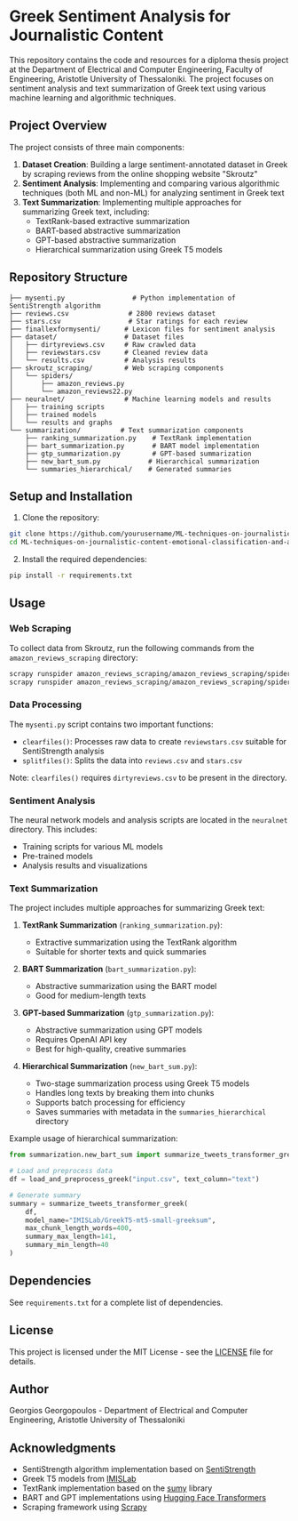 # Greek Sentiment Analysis for Journalistic Content

This repository contains the code and resources for a diploma thesis project at the Department of Electrical and Computer Engineering, Faculty of Engineering, Aristotle University of Thessaloniki. The project focuses on sentiment analysis and text summarization of Greek text using various machine learning and algorithmic techniques.

## Project Overview

The project consists of three main components:

1. **Dataset Creation**: Building a large sentiment-annotated dataset in Greek by scraping reviews from the online shopping website "Skroutz"
2. **Sentiment Analysis**: Implementing and comparing various algorithmic techniques (both ML and non-ML) for analyzing sentiment in Greek text
3. **Text Summarization**: Implementing multiple approaches for summarizing Greek text, including:
   - TextRank-based extractive summarization
   - BART-based abstractive summarization
   - GPT-based abstractive summarization
   - Hierarchical summarization using Greek T5 models

## Repository Structure

```
├── mysenti.py                 # Python implementation of SentiStrength algorithm
├── reviews.csv               # 2800 reviews dataset
├── stars.csv                 # Star ratings for each review
├── finallexformysenti/      # Lexicon files for sentiment analysis
├── dataset/                 # Dataset files
│   ├── dirtyreviews.csv     # Raw crawled data
│   ├── reviewstars.csv      # Cleaned review data
│   └── results.csv          # Analysis results
├── skroutz_scraping/        # Web scraping components
│   └── spiders/
│       ├── amazon_reviews.py
│       └── amazon_reviews22.py
├── neuralnet/               # Machine learning models and results
│   ├── training scripts
│   ├── trained models
│   └── results and graphs
└── summarization/          # Text summarization components
    ├── ranking_summarization.py    # TextRank implementation
    ├── bart_summarization.py       # BART model implementation
    ├── gtp_summarization.py        # GPT-based summarization
    ├── new_bart_sum.py            # Hierarchical summarization
    └── summaries_hierarchical/    # Generated summaries
```

## Setup and Installation

1. Clone the repository:
```bash
git clone https://github.com/yourusername/ML-techniques-on-journalistic-content-emotional-classification-and-annotation.git
cd ML-techniques-on-journalistic-content-emotional-classification-and-annotation
```

2. Install the required dependencies:
```bash
pip install -r requirements.txt
```

## Usage

### Web Scraping

To collect data from Skroutz, run the following commands from the `amazon_reviews_scraping` directory:

```bash
scrapy runspider amazon_reviews_scraping/amazon_reviews_scraping/spiders/amazon_reviews.py -o links.csv
scrapy runspider amazon_reviews_scraping/amazon_reviews_scraping/spiders/amazon_reviews22.py -o dirtyreviews.csv
```

### Data Processing

The `mysenti.py` script contains two important functions:
- `clearfiles()`: Processes raw data to create `reviewstars.csv` suitable for SentiStrength analysis
- `splitfiles()`: Splits the data into `reviews.csv` and `stars.csv`

Note: `clearfiles()` requires `dirtyreviews.csv` to be present in the directory.

### Sentiment Analysis

The neural network models and analysis scripts are located in the `neuralnet` directory. This includes:
- Training scripts for various ML models
- Pre-trained models
- Analysis results and visualizations

### Text Summarization

The project includes multiple approaches for summarizing Greek text:

1. **TextRank Summarization** (`ranking_summarization.py`):
   - Extractive summarization using the TextRank algorithm
   - Suitable for shorter texts and quick summaries

2. **BART Summarization** (`bart_summarization.py`):
   - Abstractive summarization using the BART model
   - Good for medium-length texts

3. **GPT-based Summarization** (`gtp_summarization.py`):
   - Abstractive summarization using GPT models
   - Requires OpenAI API key
   - Best for high-quality, creative summaries

4. **Hierarchical Summarization** (`new_bart_sum.py`):
   - Two-stage summarization process using Greek T5 models
   - Handles long texts by breaking them into chunks
   - Supports batch processing for efficiency
   - Saves summaries with metadata in the `summaries_hierarchical` directory

Example usage of hierarchical summarization:
```python
from summarization.new_bart_sum import summarize_tweets_transformer_greek

# Load and preprocess data
df = load_and_preprocess_greek("input.csv", text_column="text")

# Generate summary
summary = summarize_tweets_transformer_greek(
    df,
    model_name="IMISLab/GreekT5-mt5-small-greeksum",
    max_chunk_length_words=400,
    summary_max_length=141,
    summary_min_length=40
)
```

## Dependencies

See `requirements.txt` for a complete list of dependencies.

## License

This project is licensed under the MIT License - see the [LICENSE](LICENSE) file for details.

## Author

Georgios Georgopoulos - Department of Electrical and Computer Engineering, Aristotle University of Thessaloniki

## Acknowledgments

- SentiStrength algorithm implementation based on [SentiStrength](http://sentistrength.wlv.ac.uk/)
- Greek T5 models from [IMISLab](https://huggingface.co/IMISLab)
- TextRank implementation based on the [sumy](https://github.com/miso-belica/sumy) library
- BART and GPT implementations using [Hugging Face Transformers](https://huggingface.co/docs/transformers/index)
- Scraping framework using [Scrapy](https://scrapy.org/)
